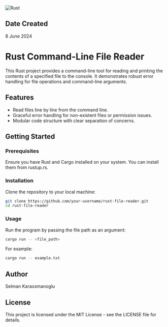 ![Rust](https://img.shields.io/badge/rust-%23000000.svg?style=for-the-badge&logo=rust&logoColor=white)
## Date Created

8 June 2024

# Rust Command-Line File Reader

This Rust project provides a command-line tool for reading and printing the contents of a specified file to the console. It demonstrates robust error handling for file operations and command-line arguments.

## Features

- Read files line by line from the command line.
- Graceful error handling for non-existent files or permission issues.
- Modular code structure with clear separation of concerns.

## Getting Started

### Prerequisites

Ensure you have Rust and Cargo installed on your system. You can install them from rustup.rs.

### Installation

Clone the repository to your local machine:

```bash
git clone https://github.com/your-username/rust-file-reader.git
cd rust-file-reader
```

### Usage
Run the program by passing the file path as an argument:

```bash
cargo run -- <file_path>
```

For example:

```bash
cargo run -- example.txt
```

## Author
Selman Karaosmanoglu

## License
This project is licensed under the MIT License - see the LICENSE file for details.